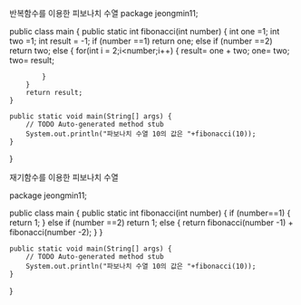 반복함수를 이용한 피보나치 수열
package jeongmin11;

public class main {
	public static int fibonacci(int number)
	{
		int one =1;
		int two =1;
		int result = -1;
		if (number ==1)
			return one;
		else if (number ==2)
			return two;
		else 
		{
			for(int i = 2;i<number;i++) {
				result= one + two;
				one= two;
				two= result;
				
			}
		}
		return result;
	}

	public static void main(String[] args) {
		// TODO Auto-generated method stub
		System.out.println("파보나치 수열 10의 값은 "+fibonacci(10));
	}

}

재기함수를 이용한 피보나치 수열

package jeongmin11;

public class main {
	public static int fibonacci(int number)
	{
		if (number==1) {
			return 1;
		}
		else if (number ==2)
			return 1;
		else
		{
			return fibonacci(number -1) + fibonacci(number -2);
		}
	}
 
	public static void main(String[] args) {
		// TODO Auto-generated method stub
		System.out.println("파보나치 수열 10의 값은 "+fibonacci(10));
	}

}
